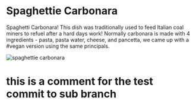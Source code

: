 # Spaghettie Carbonara
Spaghetti Carbonara! This dish was traditionally used to feed Italian coal miners to refuel after a hard days work! Normally carbonara is made with 4 ingredients - pasta, pasta water, cheese, and pancetta, we came up with a #vegan version using the same principals.

![spaghettie carbonara](https://thehappypear.ie/wp-content/uploads/2020/02/Carbonara.png "Spaghettie Carbonara")


# this is a comment for the test commit to sub branch